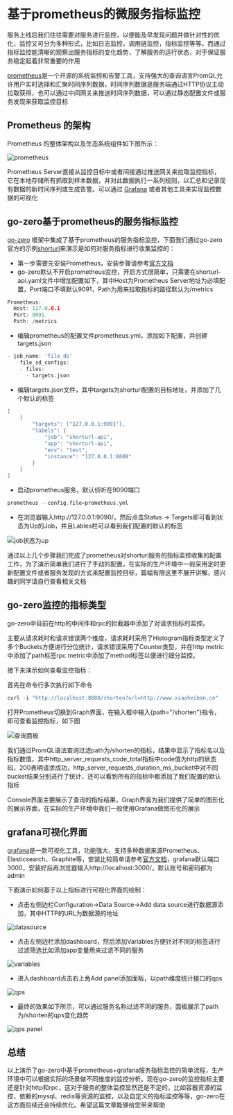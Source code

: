 # 基于prometheus的微服务指标监控

服务上线后我们往往需要对服务进行监控，以便能及早发现问题并做针对性的优化，监控又可分为多种形式，比如日志监控，调用链监控，指标监控等等。而通过指标监控能清晰的观察出服务指标的变化趋势，了解服务的运行状态，对于保证服务稳定起着非常重要的作用

[prometheus](https://prometheus.io/)是一个开源的系统监控和告警工具，支持强大的查询语言PromQL允许用户实时选择和汇聚时间序列数据，时间序列数据是服务端通过HTTP协议主动拉取获得，也可以通过中间网关来推送时间序列数据，可以通过静态配置文件或服务发现来获取监控目标

## Prometheus 的架构

Prometheus 的整体架构以及生态系统组件如下图所示：

![prometheus](https://raw.githubusercontent.com/zeromicro/zero-doc/main/doc/images/prometheus.png)

Prometheus Server直接从监控目标中或者间接通过推送网关来拉取监控指标，它在本地存储所有抓取到样本数据，并对此数据执行一系列规则，以汇总和记录现有数据的新时间序列或生成告警。可以通过 [Grafana](https://grafana.com/) 或者其他工具来实现监控数据的可视化

## go-zero基于prometheus的服务指标监控

[go-zero](https://github.com/zeromicro/go-zero) 框架中集成了基于prometheus的服务指标监控，下面我们通过go-zero官方的示例[shorturl](https://github.com/zeromicro/go-zero/blob/master/doc/shorturl.md)来演示是如何对服务指标进行收集监控的：

- 第一步需要先安装Prometheus，安装步骤请参考[官方文档](https://prometheus.io/)
- go-zero默认不开启prometheus监控，开启方式很简单，只需要在shorturl-api.yaml文件中增加配置如下，其中Host为Prometheus Server地址为必填配置，Port端口不填默认9091，Path为用来拉取指标的路径默认为/metrics

```go
Prometheus:
  Host: 127.0.0.1
  Port: 9091
  Path: /metrics
```

- 编辑prometheus的配置文件prometheus.yml，添加如下配置，并创建targets.json

```go
- job_name: 'file_ds'
    file_sd_configs:
    - files:
      - targets.json
```

- 编辑targets.json文件，其中targets为shorturl配置的目标地址，并添加了几个默认的标签

```go
[
    {
        "targets": ["127.0.0.1:9091"],
        "labels": {
            "job": "shorturl-api",
            "app": "shorturl-api",
            "env": "test",
            "instance": "127.0.0.1:8888"
        }
    }
]
```

- 启动prometheus服务，默认侦听在9090端口

```go
prometheus --config.file=prometheus.yml
```

- 在浏览器输入http://127.0.0.1:9090/，然后点击Status -> Targets即可看到状态为Up的Job，并且Lables栏可以看到我们配置的默认的标签

![job状态为up](https://raw.githubusercontent.com/zeromicro/zero-doc/main/doc/images/prom_up.png)

通过以上几个步骤我们完成了prometheus对shorturl服务的指标监控收集的配置工作，为了演示简单我们进行了手动的配置，在实际的生产环境中一般采用定时更新配置文件或者服务发现的方式来配置监控目标，篇幅有限这里不展开讲解，感兴趣的同学请自行查看相关文档

## go-zero监控的指标类型

go-zero中目前在http的中间件和rpc的拦截器中添加了对请求指标的监控。

主要从请求耗时和请求错误两个维度，请求耗时采用了Histogram指标类型定义了多个Buckets方便进行分位统计，请求错误采用了Counter类型，并在http metric中添加了path标签rpc metric中添加了method标签以便进行细分监控。

接下来演示如何查看监控指标：

首先在命令行多次执行如下命令

```go
curl -i "http://localhost:8888/shorten?url=http://www.xiaoheiban.cn"
```

打开Prometheus切换到Graph界面，在输入框中输入{path="/shorten"}指令，即可查看监控指标，如下图

![查询面板](https://raw.githubusercontent.com/zeromicro/zero-doc/main/doc/images/panel.png)

我们通过PromQL语法查询过滤path为/shorten的指标，结果中显示了指标名以及指标数值，其中http_server_requests_code_total指标中code值为http的状态码，200表明请求成功，http_server_requests_duration_ms_bucket中对不同bucket结果分别进行了统计，还可以看到所有的指标中都添加了我们配置的默认指标

Console界面主要展示了查询的指标结果，Graph界面为我们提供了简单的图形化的展示界面，在实际的生产环境中我们一般使用Grafana做图形化的展示

## grafana可视化界面

[grafana](https://grafana.com/)是一款可视化工具，功能强大，支持多种数据来源Prometheus、Elasticsearch、Graphite等，安装比较简单请参考[官方文档](https://grafana.com/docs/grafana/latest/)，grafana默认端口3000，安装好后再浏览器输入http://localhost:3000/，默认账号和密码都为admin

下面演示如何基于以上指标进行可视化界面的绘制：

- 点击左侧边栏Configuration->Data Source->Add data source进行数据源添加，其中HTTP的URL为数据源的地址

![datasource](https://raw.githubusercontent.com/zeromicro/zero-doc/main/doc/images/datasource.png)

- 点击左侧边栏添加dashboard，然后添加Variables方便针对不同的标签进行过滤筛选比如添加app变量用来过滤不同的服务

![variables](https://raw.githubusercontent.com/zeromicro/zero-doc/main/doc/images/variables.png)

- 进入dashboard点击右上角Add panel添加面板，以path维度统计接口的qps

![qps](https://raw.githubusercontent.com/zeromicro/zero-doc/main/doc/images/qps.png)

- 最终的效果如下所示，可以通过服务名称过滤不同的服务，面板展示了path为/shorten的qps变化趋势

![qps panel](https://raw.githubusercontent.com/zeromicro/zero-doc/main/doc/images/qps_panel.png)

## 总结

以上演示了go-zero中基于prometheus+grafana服务指标监控的简单流程，生产环境中可以根据实际的场景做不同维度的监控分析。现在go-zero的监控指标主要还是针对http和rpc，这对于服务的整体监控显然还是不足的，比如容器资源的监控，依赖的mysql、redis等资源的监控，以及自定义的指标监控等等，go-zero在这方面后续还会持续优化。希望这篇文章能够给您带来帮助

